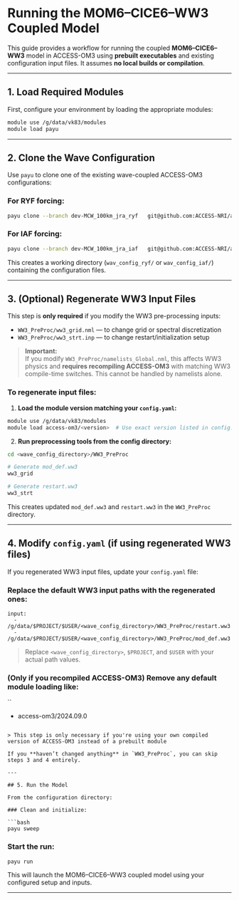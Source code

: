 # Running the MOM6–CICE6–WW3 Coupled Model

This guide provides a workflow for running the coupled **MOM6–CICE6–WW3** model in ACCESS-OM3 using **prebuilt executables** and existing configuration input files. It assumes **no local builds or compilation**.

---

## 1. Load Required Modules

First, configure your environment by loading the appropriate modules:

```bash
module use /g/data/vk83/modules
module load payu
```

---

## 2. Clone the Wave Configuration

Use `payu` to clone one of the existing wave-coupled ACCESS-OM3 configurations:

### For **RYF forcing**:
```bash
payu clone --branch dev-MCW_100km_jra_ryf   git@github.com:ACCESS-NRI/access-om3-configs.git wav_config_ryf
```

### For **IAF forcing**:
```bash
payu clone --branch dev-MCW_100km_jra_iaf   git@github.com:ACCESS-NRI/access-om3-configs.git wav_config_iaf
```

This creates a working directory (`wav_config_ryf/` or `wav_config_iaf/`) containing the configuration files.

---

## 3. (Optional) Regenerate WW3 Input Files

This step is **only required** if you modify the WW3 pre-processing inputs:

- `WW3_PreProc/ww3_grid.nml` — to change grid or spectral discretization  
- `WW3_PreProc/ww3_strt.inp` — to change restart/initialization setup

> **Important:**  
> If you modify `WW3_PreProc/namelists_Global.nml`, this affects WW3 physics and **requires recompiling ACCESS-OM3** with matching WW3 compile-time switches. This cannot be handled by namelists alone.

### To regenerate input files:

1. **Load the module version matching your `config.yaml`:**

```bash
module use /g/data/vk83/modules
module load access-om3/<version>  # Use exact version listed in config.yaml
```

2. **Run preprocessing tools from the config directory:**

```bash
cd <wave_config_directory>/WW3_PreProc

# Generate mod_def.ww3
ww3_grid

# Generate restart.ww3
ww3_strt
```

This creates updated `mod_def.ww3` and `restart.ww3` in the `WW3_PreProc` directory.

---

## 4. Modify `config.yaml` (if using regenerated WW3 files)

If you regenerated WW3 input files, update your `config.yaml` file:

### Replace the default WW3 input paths with the regenerated ones:
```
input:
  - /g/data/$PROJECT/$USER/<wave_config_directory>/WW3_PreProc/restart.ww3
  - /g/data/$PROJECT/$USER/<wave_config_directory>/WW3_PreProc/mod_def.ww3
```

> Replace `<wave_config_directory>`, `$PROJECT`, and `$USER` with your actual path values.

### (Only if you recompiled ACCESS-OM3) Remove any default module loading like:
``
- access-om3/2024.09.0
```

> This step is only necessary if you're using your own compiled version of ACCESS-OM3 instead of a prebuilt module

If you **haven’t changed anything** in `WW3_PreProc`, you can skip steps 3 and 4 entirely.

---

## 5. Run the Model

From the configuration directory:

### Clean and initialize:

```bash
payu sweep
```

### Start the run:

```bash
payu run
```

This will launch the MOM6–CICE6–WW3 coupled model using your configured setup and inputs.

---
